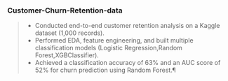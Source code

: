 ### Customer-Churn-Retention-data
> * Conducted end-to-end customer retention analysis on a Kaggle dataset (1,000 records).
> * Performed EDA, feature engineering, and built multiple classification models (Logistic Regression,Random Forest,XGBClassifier).
> * Achieved a classification accuracy of 63% and an AUC score of 52% for churn prediction using Random Forest.¶

